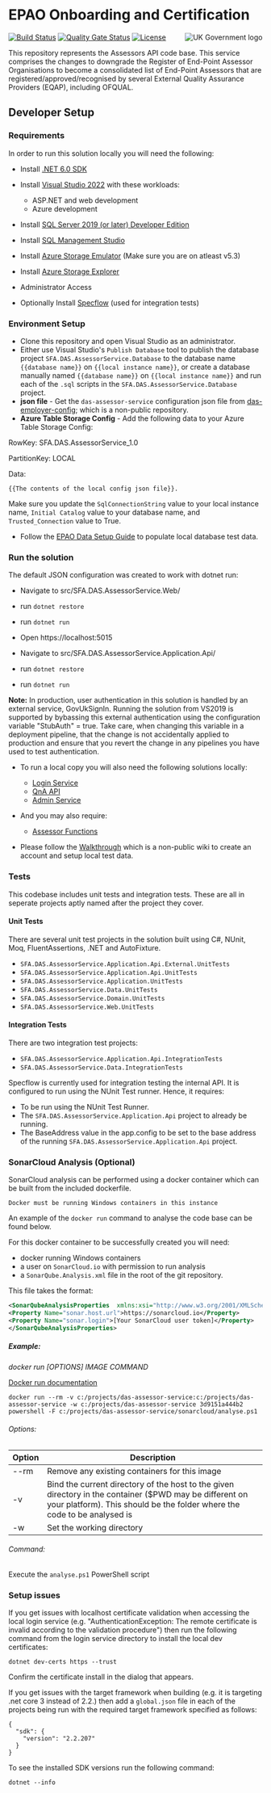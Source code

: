 # EPAO Onboarding and Certification
<img src="https://avatars.githubusercontent.com/u/9841374?s=200&v=4" align="right" alt="UK Government logo">

[![Build Status](https://sfa-gov-uk.visualstudio.com/Digital%20Apprenticeship%20Service/_apis/build/status/das-assessor-service?repoName=SkillsFundingAgency%2Fdas-assessor-service&branchName=master)](https://sfa-gov-uk.visualstudio.com/Digital%20Apprenticeship%20Service/_build/latest?definitionId=3063&repoName=SkillsFundingAgency%2Fdas-assessor-service&branchName=master)
[![Quality Gate Status](https://sonarcloud.io/api/project_badges/measure?project=SkillsFundingAgency_das-assessor-service&metric=alert_status)](https://sonarcloud.io/project/overview?id=SkillsFundingAgency_das-assessor-service)
[![License](https://img.shields.io/badge/license-MIT-lightgrey.svg?longCache=true&style=flat-square)](https://en.wikipedia.org/wiki/MIT_License)

This repository represents the Assessors API code base. 
This service comprises the changes to downgrade the Register of End-Point Assessor Organisations to become a consolidated list of End-Point Assessors that are registered/approved/recognised by several External Quality Assurance Providers (EQAP), including OFQUAL.

## Developer Setup

### Requirements

In order to run this solution locally you will need the following:

* Install [.NET 6.0 SDK](https://dotnet.microsoft.com/en-us/download/visual-studio-sdks)
* Install [Visual Studio 2022](https://www.visualstudio.com/downloads/) with these workloads:
    * ASP.NET and web development
    * Azure development
* Install [SQL Server 2019 (or later) Developer Edition](https://www.microsoft.com/en-us/sql-server/sql-server-downloads)
* Install [SQL Management Studio](https://docs.microsoft.com/en-us/sql/ssms/download-sql-server-management-studio-ssms)
* Install [Azure Storage Emulator](https://go.microsoft.com/fwlink/?linkid=717179&clcid=0x409) (Make sure you are on atleast v5.3)
* Install [Azure Storage Explorer](http://storageexplorer.com/) 
* Administrator Access

* Optionally Install [Specflow](http://specflow.org/documentation/Installation/) (used for integration tests)

### Environment Setup

* Clone this repository and open Visual Studio as an administrator.
* Either use Visual Studio's `Publish Database` tool to publish the database project `SFA.DAS.AssessorService.Database` to the database name `{{database name}}` on `{{local instance name}}`, or create a database manually named `{{database name}}` on `{{local instance name}}` and run each of the `.sql` scripts in the `SFA.DAS.AssessorService.Database` project.
* **json file** - Get the `das-assessor-service` configuration json file from [das-employer-config](https://github.com/SkillsFundingAgency/das-employer-config/blob/master/das-assessor-service/SFA.DAS.AssessorService.json); which is a non-public repository.
* **Azure Table Storage Config** - Add the following data to your Azure Table Storage Config:

RowKey: SFA.DAS.AssessorService_1.0


PartitionKey: LOCAL

Data: 
```
{{The contents of the local config json file}}.
```
Make sure you update the `SqlConnectionString` value to your local instance name, `Initial Catalog` value to your database name, and `Trusted_Connection` value to True.
* Follow the [EPAO Data Setup Guide](https://skillsfundingagency.atlassian.net/wiki/spaces/NDL/pages/1731395918/EPAO+-+Data+Setup+Guide#Assessor-Service---Initial-Setup) to populate local database test data.

### Run the solution

The default JSON configuration was created to work with dotnet run:
* Navigate to src/SFA.DAS.AssessorService.Web/
* run `dotnet restore`
* run `dotnet run`
* Open https://localhost:5015

* Navigate to src/SFA.DAS.AssessorService.Application.Api/
* run `dotnet restore`
* run `dotnet run`

**Note:** In production, user authentication in this solution is handled by an external service, GovUkSignIn. Running the solution from VS2019 is supported by bybassing this external authentication using the configuration variable "StubAuth" = true. Take care, when changing this variable in a deployment pipeline, that the change is not accidentally applied to production and ensure that you revert the change in any pipelines you have used to test authentication.

* To run a local copy you will also need the following solutions locally:
    * [Login Service](https://github.com/SkillsFundingAgency/das-login-service)
    * [QnA API](https://github.com/SkillsFundingAgency/das-qna-api)
    * [Admin Service](https://github.com/SkillsFundingAgency/das-admin-service)
*  And you may also require:  
    * [Assessor Functions](https://github.com/SkillsFundingAgency/das-assessor-functions)   

* Please follow the [Walkthrough](https://skillsfundingagency.atlassian.net/wiki/spaces/NDL/pages/1533345867/EPAO+-+Walkthrough) which is a non-public wiki to create an account and setup local test data. 

### Tests

This codebase includes unit tests and integration tests. These are all in seperate projects aptly named after the project they cover.

#### Unit Tests

There are several unit test projects in the solution built using C#, NUnit, Moq, FluentAssertions, .NET and AutoFixture.
* `SFA.DAS.AssessorService.Application.Api.External.UnitTests`
* `SFA.DAS.AssessorService.Application.Api.UnitTests`
* `SFA.DAS.AssessorService.Application.UnitTests`
* `SFA.DAS.AssessorService.Data.UnitTests`
* `SFA.DAS.AssessorService.Domain.UnitTests`
* `SFA.DAS.AssessorService.Web.UnitTests`

#### Integration Tests
There are two integration test projects: 
* `SFA.DAS.AssessorService.Application.Api.IntegrationTests`
* `SFA.DAS.AssessorService.Data.IntegrationTests`

Specflow is currently used for integration testing the internal API. It is configured to run using the NUnit Test runner. 
Hence, it requires:
* To be run using the NUnit Test Runner.
* The `SFA.DAS.AssessorService.Application.Api` project to already be running.
* The BaseAddress value in the app.config to be set to the base address of the running `SFA.DAS.AssessorService.Application.Api` project.

### SonarCloud Analysis (Optional)

SonarCloud analysis can be performed using a docker container which can be built from the included dockerfile.

    Docker must be running Windows containers in this instance

An example of the `docker run` command to analyse the code base can be found below. 

For this docker container to be successfully created you will need:
* docker running Windows containers
* a user on `SonarCloud.io` with permission to run analysis
* a `SonarQube.Analysis.xml` file in the root of the git repository.

This file takes the format:

```xml
<SonarQubeAnalysisProperties  xmlns:xsi="http://www.w3.org/2001/XMLSchema-instance" xmlns:xsd="http://www.w3.org/2001/XMLSchema" xmlns="http://www.sonarsource.com/msbuild/integration/2015/1">
<Property Name="sonar.host.url">https://sonarcloud.io</Property>
<Property Name="sonar.login">[Your SonarCloud user token]</Property>
</SonarQubeAnalysisProperties>
```     

##### Example:

_docker run [OPTIONS] IMAGE COMMAND_

[Docker run documentation](https://docs.docker.com/engine/reference/commandline/run/)

```docker run --rm -v c:/projects/das-assessor-service:c:/projects/das-assessor-service -w c:/projects/das-assessor-service 3d9151a444b2 powershell -F c:/projects/das-assessor-service/sonarcloud/analyse.ps1```

###### Options:

|Option|Description|
|---|---|
|--rm| Remove any existing containers for this image
|-v| Bind the current directory of the host to the given directory in the container ($PWD may be different on your platform). This should be the folder where the code to be analysed is
|-w| Set the working directory

###### Command:

Execute the `analyse.ps1` PowerShell script	    

### Setup issues

If you get issues with localhost certificate validation when accessing the local login service (e.g. "AuthenticationException: The remote certificate is invalid according to the validation procedure") then run the following command from the login service directory to install the local dev certificates:

```dotnet dev-certs https --trust``` 

Confirm the certificate install in the dialog that appears. 

If you get issues with the target framework when building (e.g. it is targeting .net core 3 instead of 2.2.) then add a `global.json` file in each of the projects being run with the required target framework specified as follows:

``` 
{
  "sdk": {
    "version": "2.2.207"
  }
}
```

To see the installed SDK versions run the following command:

```dotnet --info```
